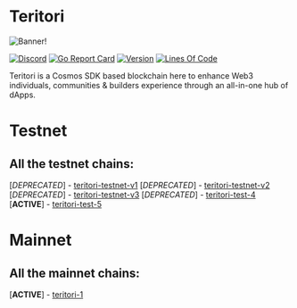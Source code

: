 # Teritori

![Banner!](assets/banner.png)

[![Discord](https://badgen.net/badge/icon/discord?icon=discord&label)](https://discord.gg/teritori)
[![Go Report Card](https://goreportcard.com/badge/github.com/TERITORI/teritori-chain?style=flat-square)](https://goreportcard.com/report/github.com/TERITORI/teritori-chain)
[![Version](https://img.shields.io/github/tag/TERITORI/teritori-chain.svg?style=flat-square)](https://github.com/TERITORI/teritori-chain/releases/latest)
[![Lines Of Code](https://img.shields.io/tokei/lines/github/TERITORI/teritori-chain?style=flat-square)](https://github.com/TERITORI/teritori-chain)

Teritori is a Cosmos SDK based blockchain here to enhance Web3 individuals, communities & builders experience through an all-in-one hub of dApps.

# Testnet

## All the testnet chains:
[*DEPRECATED*] - [teritori-testnet-v1](https://github.com/TERITORI/teritori-chain/tree/main/testnet/teritori-testnet-v1)
[*DEPRECATED*] - [teritori-testnet-v2](https://github.com/TERITORI/teritori-chain/tree/main/testnet/teritori-testnet-v2)
[*DEPRECATED*] - [teritori-testnet-v3](https://github.com/TERITORI/teritori-chain/tree/main/testnet/teritori-testnet-v3)
[*DEPRECATED*] - [teritori-test-4](https://github.com/TERITORI/teritori-chain/tree/main/testnet/teritori-test-4)
[__ACTIVE__] - [teritori-test-5](https://github.com/TERITORI/teritori-chain/tree/main/testnet/teritori-test-5)

# Mainnet

## All the mainnet chains:
[__ACTIVE__] - [teritori-1](https://github.com/TERITORI/teritori-chain/tree/main/mainnet/teritori-1)
